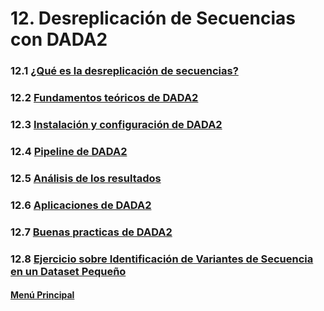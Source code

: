 # 12. Desreplicación de Secuencias con DADA2

### 12.1 [¿Qué es la desreplicación de secuencias?](./01_introduccióndesreplicación.md)
### 12.2 [Fundamentos teóricos de DADA2](02_fundamentosDADA2.md)
### 12.3 [Instalación y configuración de DADA2](./03_instalaciónDADA2.md)
### 12.4 [Pipeline de DADA2](./04_pipelineDADA2.md)
### 12.5 [Análisis de los resultados](./05_resultadosyanálisis.md)
### 12.6 [Aplicaciones de DADA2](./06_apliaciones.md)
### 12.7 [Buenas practicas de DADA2](./07_buenaspracticasDADA2.md)
### 12.8 [Ejercicio sobre Identificación de Variantes de Secuencia en un Dataset Pequeño](./08_ejercicioDADA2.md)

#### [Menú Principal](../../index.md)